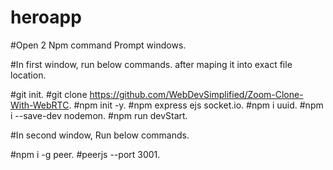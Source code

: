 # heroapp
#Open 2 Npm command Prompt windows.

#In first window, run below commands. after maping it into exact file location.

#git init.
#git clone https://github.com/WebDevSimplified/Zoom-Clone-With-WebRTC.
#npm init -y.
#npm express ejs socket.io.
#npm i uuid.
#npm i --save-dev nodemon.
#npm run devStart.

#In second window, Run below commands.

#npm i -g peer.
#peerjs --port 3001.

